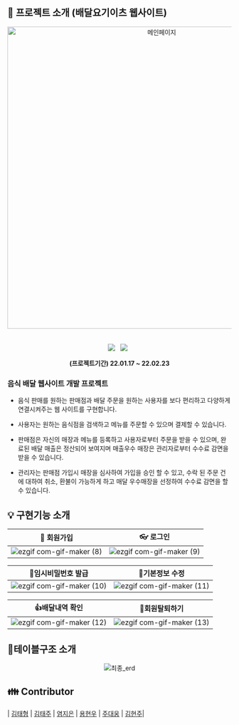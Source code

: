 ## :door: 프로젝트 소개 (배달요기이츠 웹사이트)

<div align=center>

<img width="678" alt="메인페이지 " src="https://user-images.githubusercontent.com/94330244/158055642-dee2f264-220a-4d2b-a682-73e1cded6ef5.png"> &nbsp; <br><br>
<img src="https://img.shields.io/badge/Java-v11-007396?&logo=java&logoColor=white&style=flat/"> &nbsp;
<img src="https://img.shields.io/badge/Oracle-v11g-F80000?&logo=ORACLE&logoColor=red&style=flat"> &nbsp;<br>
  
  <b>(프로젝트기간) 22.01.17 ~ 22.02.23</b>
  
</div>

<h3>음식 배달 웹사이트 개발 프로젝트</h3>

- 음식 판매를 원하는 판매점과 배달 주문을 원하는 사용자를 보다 편리하고 다양하게 연결시켜주는 웹 사이트를 구현합니다.

- 사용자는 원하는 음식점을 검색하고 메뉴를 주문할 수 있으며 결제할 수 있습니다.

- 판매점은 자신의 매장과 메뉴를 등록하고 사용자로부터 주문을 받을 수 있으며, 완료된 배달 매출은 정산되어 보여지며 매출우수 매장은 관리자로부터 수수료 감면을 받을 수 있습니다.

- 관리자는 판매점 가입시 매장을 심사하여 가입을 승인 할 수 있고, 수락 된 주문 건에 대하여 취소, 환불이 가능하게 하고 매달 우수매장을 선정하여 수수료 감면을 할 수 있습니다.

## :bulb: 구현기능 소개

|:open_file_folder: 회원가입|:eyeglasses: 로그인|
|--------------------------|---------------------|
|![ezgif com-gif-maker (8)](https://user-images.githubusercontent.com/94330244/158057436-c9e4c0bc-dc46-472a-8483-c00eb64def55.gif)|![ezgif com-gif-maker (9)](https://user-images.githubusercontent.com/94330244/158057468-b6c6acf7-73d4-4c71-87be-7478c664ddfe.gif)|

|:bookmark_tabs:임시비밀번호 발급|:two_men_holding_hands:기본정보 수정|
|----------------------|--------------------------|
|![ezgif com-gif-maker (10)](https://user-images.githubusercontent.com/94330244/158057506-ee39a901-9447-469b-af28-22b023c0661b.gif)|![ezgif com-gif-maker (11)](https://user-images.githubusercontent.com/94330244/158057560-d81d7475-e896-4ed0-b164-8b21ffbde6e7.gif)|

|:+1:배달내역 확인|:two_men_holding_hands:회원탈퇴하기|
|-------------|-----------------------------------|
|![ezgif com-gif-maker (12)](https://user-images.githubusercontent.com/94330244/158057586-c2a21fcc-cfa8-4315-b271-b6fe004955e5.gif)|![ezgif com-gif-maker (13)](https://user-images.githubusercontent.com/94330244/158057610-e943f88f-e736-4659-899f-e50ff632b187.gif)|

## :book:테이블구조 소개

<div align=center>

![최종_erd](https://user-images.githubusercontent.com/94330244/158055888-3d98d0ba-4d3c-42cd-b78a-cffa49204116.png) <br>

  
</div>  

## :family: Contributor
| [김태형](https://github.com/kth01) | [김태주]() | [염지은](https://github.com/duawldms) | [용현우]() | [주대웅]() | [김현주]()| 
